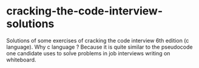 # cracking-the-code-interview-solutions
Solutions of some exercises of cracking the code interview 6th edition (c language). Why c language ? Because it is quite similar to the pseudocode one candidate uses to solve problems in job interviews writing on whiteboard.  
